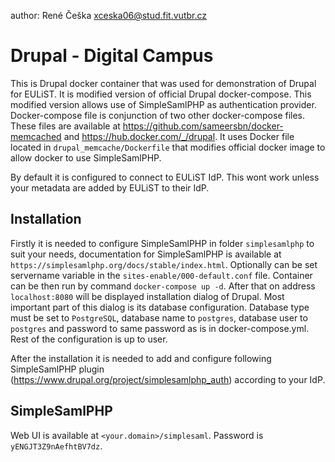 author: René Češka <xceska06@stud.fit.vutbr.cz>
# Drupal - Digital Campus

This is Drupal docker container that was used for demonstration of Drupal for EULiST.
It is modified version of official Drupal docker-compose. This modified version allows use of SimpleSamlPHP as authentication provider.
Docker-compose file is conjunction of two other docker-compose files. These files are available at https://github.com/sameersbn/docker-memcached and https://hub.docker.com/_/drupal. It uses Docker file located in `drupal_memcache/Dockerfile` that modifies official docker image to allow docker to use SimpleSamlPHP.

By default it is configured to connect to EULiST IdP. This wont work unless your metadata are added by EULiST to their IdP.


## Installation

Firstly it is needed to configure SimpleSamlPHP in folder `simplesamlphp` to suit your needs, documentation for SimpleSamlPHP is available at `https://simplesamlphp.org/docs/stable/index.html`. Optionally can be set servername variable in the `sites-enable/000-default.conf` file.
Container can be then run by command `docker-compose up -d`. After that on address `localhost:8080` will be displayed installation dialog of Drupal. Most important part of this dialog is its database configuration. Database type must be set to `PostgreSQL`, database name to `postgres`, database user to `postgres` and password to same password as is in docker-compose.yml. Rest of the configuration is up to user.

After the installation it is needed to add and configure following SimpleSamlPHP plugin (https://www.drupal.org/project/simplesamlphp_auth) according to your IdP.

## SimpleSamlPHP

Web UI is available at `<your.domain>/simplesaml`. Password is `yENGJT3Z9nAefhtBV7dz`.


